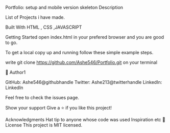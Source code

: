 Portfolio: setup and mobile version skeleton
Description

List of Projects i have made.

Built With
HTML , CSS ,JAVASCRIPT

Getting Started
open index.html in your prefered browser and you are good to go.

To get a local copy up and running follow these simple example steps.

write git clone https://github.com/Ashe546/Portfolio.git on your terminal

👤 Author1

GitHub: Ashe546@githubhandle
Twitter: Ashe213@twitterhandle
LinkedIn: LinkedIn

Feel free to check the issues page.

Show your support
Give a ⭐️ if you like this project!

Acknowledgments
Hat tip to anyone whose code was used
Inspiration
etc
📝 License
This project is MIT licensed.
